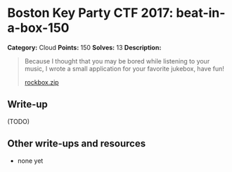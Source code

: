 # Boston Key Party CTF 2017: beat-in-a-box-150

**Category:** Cloud
**Points:** 150
**Solves:** 13
**Description:**

> Because I thought that you may be bored while listening to your music, I wrote
> a small application for your favorite jukebox, have fun!
>
> [rockbox.zip](http://ctf.bostonkey.party/files/88dc3155e96bcbbe22278b7f5536b13d/rockbox.zip)

## Write-up

(TODO)

## Other write-ups and resources

* none yet
